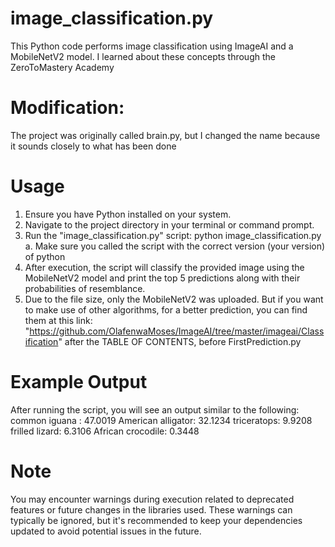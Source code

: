 # image_classification.py
This Python code performs image classification using ImageAI and a MobileNetV2 model. I learned about these concepts through the ZeroToMastery Academy

# Modification: 
The project was originally called brain.py, but I  changed the name because it sounds closely to what has been done

# Usage
1. Ensure you have Python installed on your system.
2. Navigate to the project directory in your terminal or command prompt.
3. Run the "image_classification.py" script: python image_classification.py
  a. Make sure you called the script with the correct version (your version) of python
4. After execution, the script will classify the provided image using the MobileNetV2 model and print the top 5 predictions along with their probabilities of resemblance.
5. Due to the file size, only the MobileNetV2 was uploaded. But if you want to make use of other algorithms, for a better prediction, you can find them at this link: "https://github.com/OlafenwaMoses/ImageAI/tree/master/imageai/Classification" after the TABLE OF CONTENTS, before FirstPrediction.py

# Example Output
After running the script, you will see an output similar to the following:
common iguana  :  47.0019
American alligator:  32.1234
triceratops:  9.9208
frilled lizard:  6.3106
African crocodile:  0.3448

# Note
You may encounter warnings during execution related to deprecated features or future changes in the libraries used. These warnings can typically be ignored, but it's recommended to keep your dependencies updated to avoid potential issues in the future.
